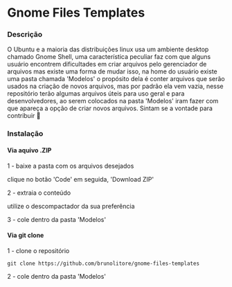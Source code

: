 # Gnome Files Templates

### Descrição
O Ubuntu e a maioria das distribuições linux usa um ambiente desktop chamado Gnome Shell, uma característica peculiar faz com que alguns usuário encontrem dificultades em criar arquivos pelo gerenciador de arquivos mas existe uma forma de mudar isso, na home do usuário existe uma pasta chamada 'Modelos' o propósito dela é conter arquivos que serão usados na criação de novos arquivos, mas por padrão ela vem vazia, nesse repositório terão algumas arquivos úteis para uso geral e para desenvolvedores, ao serem colocados na pasta 'Modelos' iram fazer com que apareça a opção de criar novos arquivos. Sintam se a vontade para contribuir :slightly_smiling_face:

### Instalação
#### Via aquivo .ZIP
1 - baixe a pasta com os arquivos desejados

clique no botão 'Code' em seguida, 'Download ZIP'

2 - extraia o conteúdo

utilize o descompactador da sua preferência

3 - cole dentro da pasta 'Modelos'

#### Via git clone
1 - clone o repositório
```
git clone https://github.com/brunolitore/gnome-files-templates
```
2 - cole dentro da pasta 'Modelos'
